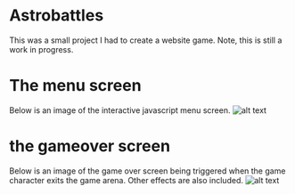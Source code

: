 # Astrobattles
This was a small project I had to create a website game. Note, this is still a work in progress.

# The menu screen
Below is an image of the interactive javascript menu screen.
![alt text](https://github.com/stangeqwq/astrobattles/assets/Menu.png)
# the gameover screen
Below is an image of the game over screen being triggered when the game character exits the game arena. Other effects are also included.
![alt text](https://github.com/stangeqwq/astrobattles/GameOverScreen.png)

